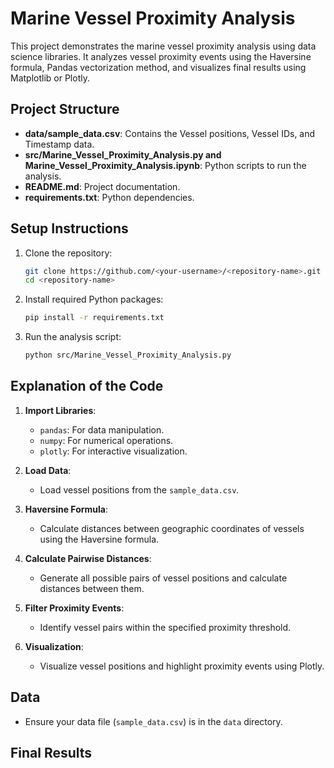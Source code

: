 
# Marine Vessel Proximity Analysis

This project demonstrates the marine vessel proximity analysis using data science libraries. It analyzes vessel proximity events using the Haversine formula, Pandas vectorization method, and visualizes final results using Matplotlib or Plotly.

## Project Structure

- **data/sample_data.csv**: Contains the Vessel positions, Vessel IDs, and Timestamp data.
- **src/Marine_Vessel_Proximity_Analysis.py and Marine_Vessel_Proximity_Analysis.ipynb**: Python scripts to run the analysis.
- **README.md**: Project documentation.
- **requirements.txt**: Python dependencies.

## Setup Instructions

1. Clone the repository:

    ```bash
    git clone https://github.com/<your-username>/<repository-name>.git
    cd <repository-name>
    ```

2. Install required Python packages:

    ```bash
    pip install -r requirements.txt
    ```

3. Run the analysis script:

    ```bash
    python src/Marine_Vessel_Proximity_Analysis.py
    ```

## Explanation of the Code

1. **Import Libraries**:
    - `pandas`: For data manipulation.
    - `numpy`: For numerical operations.
    - `plotly`: For interactive visualization.

2. **Load Data**:
    - Load vessel positions from the `sample_data.csv`.

3. **Haversine Formula**:
    - Calculate distances between geographic coordinates of vessels using the Haversine formula.

4. **Calculate Pairwise Distances**:
    - Generate all possible pairs of vessel positions and calculate distances between them.

5. **Filter Proximity Events**:
    - Identify vessel pairs within the specified proximity threshold.

6. **Visualization**:
    - Visualize vessel positions and highlight proximity events using Plotly.

## Data
- Ensure your data file (`sample_data.csv`) is in the `data` directory.

## Final Results





